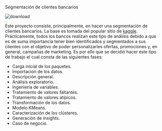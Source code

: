 Segmentación de clientes bancarios

![download](https://github.com/arojasmor/segmentacion-bank/assets/66392256/c88d2839-5ab1-4812-9cd9-7e6da5508ace)

Este proyecto consiste, principalmente, en hacer una segmentación de clientes bancarios. La base es tomada del
popular sitio de [kaggle](https://www.kaggle.com/datasets/uciml/german-credit). Prácticamente, todos los bancos
realizan este tipo de análisis debido a que es de suma importancia tener bien identificados y segmentados a sus
clientes con el objetivo de poder personalizarles ofertas, promociones y, en general, campañas de marketing.
Es por ello que se decidió hacer este tipo de trabajo el cual consta de las siguientes fases:

* Carga inicial de los paquetes.
* Importación de los datos.
* Descripción general.
* Análisis exploratorio.
* Ingeniería de variables.
* Tratamiento de valores faltantes.
* Tratamiento de valores atípicos.
* Transformación de los datos.
* Modelo KMeans.
* Caracterización de los clústeres.
* Generación de insights.
* Caso de negocio.
